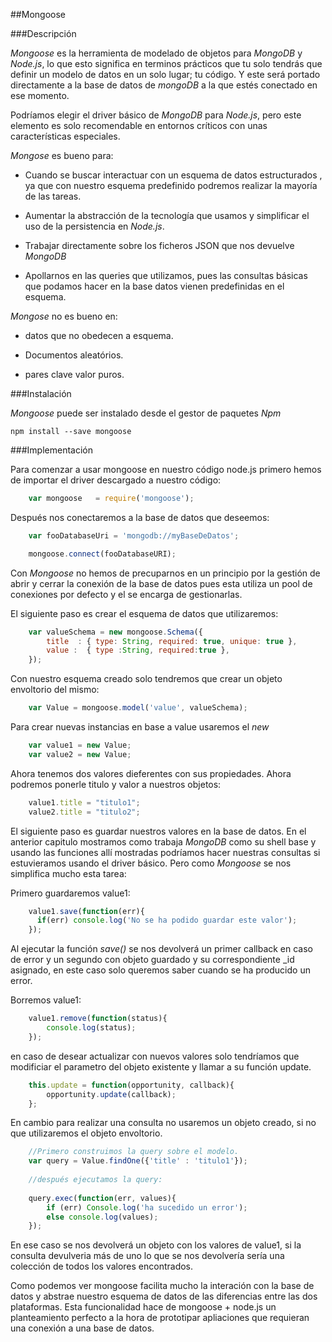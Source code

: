 ##Mongoose

###Descripción

*Mongoose* es la herramienta de modelado de objetos para *MongoDB* y *Node.js*, lo que esto significa en terminos prácticos que tu solo tendrás que definir un modelo de datos en un solo lugar; tu código. Y este será portado directamente a la base de datos de *mongoDB* a la que estés conectado en ese momento. 

Podríamos elegir el driver básico de *MongoDB* para *Node.js*, pero este elemento es solo recomendable en entornos críticos con unas características especiales.

*Mongose* es bueno para:

*  Cuando se buscar interactuar con un esquema de datos estructurados , ya que con nuestro esquema predefinido podremos realizar la mayoría de las tareas.

* Aumentar la abstracción de la tecnología que usamos y simplificar el uso de la persistencia en *Node.js*.

* Trabajar directamente sobre los ficheros JSON que nos devuelve *MongoDB* 

* Apollarnos en las queries que utilizamos, pues las consultas básicas que podamos hacer en la base datos vienen predefinidas en el esquema.

*Mongose* no es bueno en:

* datos que no obedecen a esquema.

* Documentos aleatórios.

* pares clave valor puros.

###Instalación

*Mongoose* puede ser instalado desde el gestor de paquetes *Npm* 
    
    npm install --save mongoose
    
###Implementación

Para comenzar a usar mongoose en nuestro código node.js primero hemos de importar el driver descargado a nuestro código:

```javascript
    var mongoose   = require('mongoose');
```

Después nos conectaremos a la base de datos que deseemos:

```javascript
    var fooDatabaseUri = 'mongodb://myBaseDeDatos';

    mongoose.connect(fooDatabaseURI);
```

    
Con *Mongoose* no hemos de precuparnos en un principio por la gestión de abrir y cerrar la conexión de la base de datos pues esta utiliza un pool de conexiones por defecto y el se encarga de gestionarlas.

El siguiente paso es crear el esquema de datos que utilizaremos:

```javascript
    var valueSchema = new mongoose.Schema({
        title  : { type: String, required: true, unique: true },
        value :  { type :String, required:true },
    });
```
Con nuestro esquema creado solo tendremos que crear un objeto envoltorio del mismo:
 
```javascript
    var Value = mongoose.model('value', valueSchema); 
```

Para crear nuevas instancias en base a value usaremos el *new*

```javascript
    var value1 = new Value;
    var value2 = new Value;
```

Ahora tenemos dos valores dieferentes con sus propiedades. Ahora podremos ponerle titulo y valor a nuestros objetos:

```javascript
    value1.title = "titulo1";
    value2.title = "titulo2";
```
El siguiente paso es guardar nuestros valores en la base de datos. En el anterior capitulo mostramos como trabaja *MongoDB* como su shell base y usando las funciones allí mostradas podríamos hacer nuestras consultas si estuvieramos usando el driver básico. Pero como *Mongoose* se nos simplifica mucho esta tarea:

Primero guardaremos value1:

```javascript
    value1.save(function(err){
      if(err) console.log('No se ha podido guardar este valor');
    });
```
Al ejecutar la función *save()* se nos devolverá un primer callback en caso de error y un segundo con objeto guardado y su correspondiente _id asignado, en este caso solo queremos saber cuando se ha producido un error.

Borremos value1:

```javascript
    value1.remove(function(status){
        console.log(status);
    });
```

en caso de desear actualizar con nuevos valores solo tendríamos que modificiar el parametro del objeto existente y llamar a su función update.

```javascript
    this.update = function(opportunity, callback){
        opportunity.update(callback);
    };
```
  
En cambio para realizar una consulta no usaremos un objeto creado, si no que utilizaremos el objeto envoltorio.


```javascript
    //Primero construimos la query sobre el modelo.
    var query = Value.findOne({'title' : 'titulo1'});
      
    //después ejecutamos la query:
    
    query.exec(function(err, values){
        if (err) Console.log('ha sucedido un error');
        else console.log(values);
    });    
```
En ese caso se nos devolverá un objeto con los valores de value1, si la consulta devulveria más de uno lo que se nos devolvería sería una colección de todos los valores encontrados.

Como podemos ver mongoose facilita mucho la interación con la base de datos y abstrae nuestro esquema de datos de las diferencias entre las dos plataformas. Esta funcionalidad hace de mongoose + node.js un planteamiento perfecto a la hora de prototipar apliaciones que requieran una conexión a  una base de datos.
    